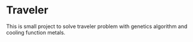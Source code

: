 # Traveler

This is small project to solve traveler problem with genetics algorithm and cooling function metals.
